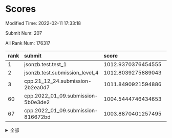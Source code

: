 # Scores

Modified Time: 2022-02-11 17:33:18

Submit Num: 207

All Rank Num: 176317

| rank |               submit               |       score        |       sigma        | pk_num |
| :--- | :--------------------------------- | :----------------- | :----------------- | :----- |
| 1    | jsonzb.test.test_1                 | 1012.9370376454555 | 0.8248585024486931 | 3403   |
| 2    | jsonzb.test.submission_level_4     | 1012.8039275889043 | 0.8057038892723509 | 3411   |
| 3    | cpp.21_12_24.submission-2b2ea0d7   | 1011.8490921594886 | 0.7888889615876873 | 3404   |
| 60   | cpp.2022_01_09.submission-5b0e3de2 | 1004.5444746434653 | 0.7217660922541421 | 3409   |
| 67   | cpp.2022_01_09.submission-816672bd | 1003.8870401257495 | 0.7172194024604527 | 3402   |


<details>
<summary>全部</summary>

| rank |                 submit                 |       score        |       sigma        | pk_num |
| :--- | :------------------------------------- | :----------------- | :----------------- | :----- |
| 1    | jsonzb.test.test_1                     | 1012.9370376454555 | 0.8248585024486931 | 3403   |
| 2    | jsonzb.test.submission_level_4         | 1012.8039275889043 | 0.8057038892723509 | 3411   |
| 3    | cpp.21_12_24.submission-2b2ea0d7       | 1011.8490921594886 | 0.7888889615876873 | 3404   |
| 4    | gobigger.level_3.submission_level_3_27 | 1011.3737197957121 | 0.7811790781042091 | 3407   |
| 5    | gobigger.level_3.submission_level_3_26 | 1011.3298230501077 | 0.7832623473339542 | 3403   |
| 6    | gobigger.level_3.submission_level_3_29 | 1011.2494685236239 | 0.7568683196559314 | 3405   |
| 7    | gobigger.level_3.submission_level_3_10 | 1011.2369518558137 | 0.7489999056393446 | 3406   |
| 8    | gobigger.level_3.submission_level_3_38 | 1011.2056002417596 | 0.7728676872405695 | 3403   |
| 9    | gobigger.level_3.submission_level_3_28 | 1011.1934630881576 | 0.7928711322361547 | 3407   |
| 10   | gobigger.level_3.submission_level_3_46 | 1010.9595650938869 | 0.761887969293243  | 3405   |
| 11   | gobigger.level_3.submission_level_3_41 | 1010.9281427567677 | 0.7786975059031618 | 3405   |
| 12   | gobigger.level_3.submission_level_3_43 | 1010.8960739623839 | 0.7977725738582564 | 3407   |
| 13   | gobigger.level_3.submission_level_3_40 | 1010.8227377250657 | 0.754742706273753  | 3412   |
| 14   | gobigger.level_3.submission_level_3_24 | 1010.7791513289843 | 0.7424005662938581 | 3406   |
| 15   | gobigger.level_3.submission_level_3_20 | 1010.7736360959428 | 0.7840192219517252 | 3405   |
| 16   | gobigger.level_3.submission_level_3_6  | 1010.7574025915545 | 0.757042267464074  | 3404   |
| 17   | gobigger.level_3.submission_level_3_15 | 1010.6928055558753 | 0.756669379676273  | 3413   |
| 18   | gobigger.level_3.submission_level_3_36 | 1010.6711549683383 | 0.7771701447514645 | 3409   |
| 19   | gobigger.level_3.submission_level_3_32 | 1010.6709898480843 | 0.7808239168808077 | 3408   |
| 20   | gobigger.level_3.submission_level_3_9  | 1010.6180407978201 | 0.7609962822133841 | 3402   |
| 21   | gobigger.level_3.submission_level_3_13 | 1010.4968757254583 | 0.765317314247503  | 3408   |
| 22   | gobigger.level_3.submission_level_3_3  | 1010.4347963835434 | 0.7376729374897916 | 3399   |
| 23   | gobigger.level_3.submission_level_3_16 | 1010.415266550425  | 0.7465198122619591 | 3407   |
| 24   | gobigger.level_3.submission_level_3_5  | 1010.3962317520644 | 0.7681962559600426 | 3412   |
| 25   | gobigger.level_3.submission_level_3_1  | 1010.3722138959712 | 0.7596283382379101 | 3408   |
| 26   | gobigger.level_3.submission_level_3_11 | 1010.1994273042776 | 0.7396047939993693 | 3410   |
| 27   | gobigger.level_3.submission_level_3_31 | 1010.1860902699829 | 0.7546454692684441 | 3404   |
| 28   | gobigger.level_3.submission_level_3_39 | 1010.0841155127026 | 0.7602389973731942 | 3407   |
| 29   | gobigger.level_3.submission_level_3_23 | 1010.0532924919709 | 0.7605664215196551 | 3407   |
| 30   | gobigger.level_3.submission_level_3_35 | 1010.0239588889648 | 0.7644391338171437 | 3406   |
| 31   | gobigger.level_3.submission_level_3_48 | 1009.9837485642339 | 0.7543772544243271 | 3401   |
| 32   | gobigger.level_3.submission_level_3_30 | 1009.7592989953213 | 0.736248084779146  | 3408   |
| 33   | gobigger.level_3.submission_level_3_12 | 1009.6331706676725 | 0.7657037239398202 | 3407   |
| 34   | gobigger.level_3.submission_level_3_47 | 1009.6115796956884 | 0.7508125910787318 | 3412   |
| 35   | gobigger.level_3.submission_level_3_42 | 1009.5823933684547 | 0.7603996403751602 | 3409   |
| 36   | gobigger.level_3.submission_level_3_33 | 1009.552151250515  | 0.7504030478868522 | 3406   |
| 37   | gobigger.level_3.submission_level_3_21 | 1009.5376170743191 | 0.7531515591371407 | 3405   |
| 38   | gobigger.level_3.submission_level_3_4  | 1009.5292104242126 | 0.750919253519333  | 3406   |
| 39   | gobigger.level_3.submission_level_3_8  | 1009.5218533596709 | 0.761723642062496  | 3403   |
| 40   | gobigger.level_3.submission_level_3_2  | 1009.3954139100684 | 0.7452274938933237 | 3403   |
| 41   | gobigger.level_3.submission_level_3_0  | 1009.3437717058052 | 0.7757365033764883 | 3411   |
| 42   | gobigger.level_3.submission_level_3_18 | 1009.0126028658208 | 0.7347875093022612 | 3410   |
| 43   | gobigger.level_3.submission_level_3_22 | 1008.8978552435865 | 0.7619915952494589 | 3405   |
| 44   | gobigger.level_3.submission_level_3_19 | 1008.8342122211246 | 0.7553635648449353 | 3405   |
| 45   | gobigger.level_3.submission_level_3_25 | 1008.8091123951284 | 0.7694344590071147 | 3409   |
| 46   | gobigger.level_3.submission_level_3_44 | 1008.7749258414779 | 0.7409792507195714 | 3406   |
| 47   | gobigger.level_3.submission_level_3_37 | 1008.7741849603844 | 0.7369015308175794 | 3403   |
| 48   | gobigger.level_3.submission_level_3_45 | 1008.510672641238  | 0.7682492467140297 | 3411   |
| 49   | gobigger.level_3.submission_level_3_14 | 1008.3942230494997 | 0.7334965239031769 | 3408   |
| 50   | gobigger.level_3.submission_level_3_7  | 1008.302179518053  | 0.7418000510733138 | 3407   |
| 51   | gobigger.level_3.submission_level_3_34 | 1008.1394073614169 | 0.7444207338069188 | 3414   |
| 52   | gobigger.level_3.submission_level_3_17 | 1008.0637281909871 | 0.725045646558655  | 3409   |
| 53   | gobigger.level_3.submission_level_3_49 | 1007.87411983159   | 0.7279569380703602 | 3408   |
| 54   | gobigger.level_1.submission_level_1_15 | 1005.1963994096634 | 0.7166806082254853 | 3411   |
| 55   | gobigger.level_1.submission_level_1_4  | 1005.121126868087  | 0.7275718483740857 | 3404   |
| 56   | gobigger.level_1.submission_level_1_10 | 1005.0269296785356 | 0.7169478194365081 | 3406   |
| 57   | gobigger.level_1.submission_level_1_26 | 1004.9233594070615 | 0.7203560115976652 | 3409   |
| 58   | gobigger.level_1.submission_level_1_29 | 1004.842132910139  | 0.7139587657386351 | 3404   |
| 59   | gobigger.level_1.submission_level_1_6  | 1004.8395078047608 | 0.7087176538722023 | 3411   |
| 60   | cpp.2022_01_09.submission-5b0e3de2     | 1004.5444746434653 | 0.7217660922541421 | 3409   |
| 61   | gobigger.level_1.submission_level_1_47 | 1004.3520543275359 | 0.7253916428877452 | 3403   |
| 62   | gobigger.level_1.submission_level_1_39 | 1004.216328918363  | 0.7216201412219684 | 3406   |
| 63   | gobigger.level_1.submission_level_1_43 | 1004.2110293850997 | 0.7254649709076871 | 3404   |
| 64   | gobigger.level_1.submission_level_1_23 | 1004.2051713880526 | 0.7161856351290321 | 3407   |
| 65   | gobigger.level_1.submission_level_1_35 | 1004.1835478037073 | 0.7264374427754595 | 3404   |
| 66   | gobigger.level_1.submission_level_1_8  | 1004.1824340635472 | 0.7236054153845435 | 3408   |
| 67   | cpp.2022_01_09.submission-816672bd     | 1003.8870401257495 | 0.7172194024604527 | 3402   |
| 68   | gobigger.level_1.submission_level_1_44 | 1003.8594264413679 | 0.7168709670687363 | 3407   |
| 69   | gobigger.level_1.submission_level_1_48 | 1003.7306564302753 | 0.7209155999956434 | 3406   |
| 70   | gobigger.level_1.submission_level_1_38 | 1003.6827015700813 | 0.7246197198279845 | 3408   |
| 71   | gobigger.level_1.submission_level_1_21 | 1003.6721458938415 | 0.7210765432309514 | 3403   |
| 72   | gobigger.level_1.submission_level_1_18 | 1003.6282115024338 | 0.7128465761585144 | 3410   |
| 73   | gobigger.level_1.submission_level_1_42 | 1003.6001511172568 | 0.7189150180294782 | 3407   |
| 74   | gobigger.level_1.submission_level_1_41 | 1003.5105272697424 | 0.7133180557391068 | 3408   |
| 75   | gobigger.level_1.submission_level_1_1  | 1003.4950906427002 | 0.7154527870082874 | 3405   |
| 76   | gobigger.level_1.submission_level_1_5  | 1003.4687240155658 | 0.7278178589869504 | 3407   |
| 77   | gobigger.level_1.submission_level_1_20 | 1003.4059006314591 | 0.720694299451403  | 3412   |
| 78   | gobigger.level_1.submission_level_1_37 | 1003.4021259564283 | 0.7201789864228163 | 3403   |
| 79   | gobigger.level_1.submission_level_1_34 | 1003.3985284561263 | 0.7191292149063502 | 3408   |
| 80   | gobigger.level_1.submission_level_1_3  | 1003.3407817225825 | 0.7054521333703111 | 3405   |
| 81   | gobigger.level_1.submission_level_1_22 | 1003.3226899744276 | 0.7214283428595073 | 3401   |
| 82   | gobigger.level_1.submission_level_1_45 | 1003.2610384924324 | 0.7155480168375106 | 3406   |
| 83   | gobigger.level_1.submission_level_1_30 | 1003.2099600393523 | 0.702139217034162  | 3411   |
| 84   | gobigger.level_1.submission_level_1_9  | 1003.199659226516  | 0.7258918137241409 | 3410   |
| 85   | gobigger.level_1.submission_level_1_2  | 1003.1875799611097 | 0.7235464724550971 | 3407   |
| 86   | gobigger.level_1.submission_level_1_46 | 1003.1002562735739 | 0.7218531426036793 | 3409   |
| 87   | gobigger.level_1.submission_level_1_11 | 1003.074012865118  | 0.720544660072627  | 3408   |
| 88   | gobigger.level_1.submission_level_1_14 | 1003.044697296776  | 0.7208736874263945 | 3407   |
| 89   | gobigger.level_1.submission_level_1_33 | 1003.0154824912095 | 0.7118872120471786 | 3413   |
| 90   | gobigger.level_1.submission_level_1_36 | 1002.9975087842804 | 0.7054971069348954 | 3405   |
| 91   | gobigger.level_1.submission_level_1_31 | 1002.9540413092768 | 0.7146223351508917 | 3401   |
| 92   | gobigger.level_1.submission_level_1_0  | 1002.9300880121699 | 0.7144809487108884 | 3408   |
| 93   | gobigger.level_1.submission_level_1_27 | 1002.8985715298709 | 0.7155369006922416 | 3407   |
| 94   | gobigger.level_1.submission_level_1_25 | 1002.8937026240283 | 0.7183278675982112 | 3401   |
| 95   | gobigger.level_1.submission_level_1_49 | 1002.8333322890996 | 0.7110798522575991 | 3409   |
| 96   | gobigger.level_1.submission_level_1_19 | 1002.4478259676199 | 0.7075748900308291 | 3408   |
| 97   | gobigger.level_1.submission_level_1_24 | 1002.4442982141039 | 0.7151454878806243 | 3411   |
| 98   | gobigger.level_1.submission_level_1_17 | 1002.4412226161273 | 0.7208647164430282 | 3406   |
| 99   | gobigger.level_1.submission_level_1_32 | 1002.3871222221309 | 0.7274327642384348 | 3409   |
| 100  | gobigger.level_1.submission_level_1_40 | 1002.3482311413738 | 0.7280687697468282 | 3406   |
| 101  | gobigger.level_1.submission_level_1_16 | 1002.3394131758002 | 0.716433443608233  | 3406   |
| 102  | gobigger.level_1.submission_level_1_13 | 1002.2636345250961 | 0.7155196209796375 | 3404   |
| 103  | gobigger.level_1.submission_level_1_28 | 1002.1524672357656 | 0.7046615263287858 | 3411   |
| 104  | gobigger.level_1.submission_level_1_7  | 1001.9545707140132 | 0.709824114234501  | 3408   |
| 105  | gobigger.level_1.submission_level_1_12 | 1001.9048201845375 | 0.7210064118341444 | 3402   |
| 106  | gobigger.random.submission_random_7    | 997.5873838186358  | 0.7175154902307481 | 3410   |
| 107  | gobigger.random.submission_random_27   | 997.2490303798179  | 0.7042527383701517 | 3403   |
| 108  | gobigger.random.submission_random_2    | 996.9089210183952  | 0.7133044190156977 | 3406   |
| 109  | gobigger.random.submission_random_8    | 996.821107883304   | 0.7062728059071514 | 3407   |
| 110  | gobigger.random.submission_random_24   | 996.8095847534198  | 0.6973117372044901 | 3405   |
| 111  | gobigger.random.submission_random_29   | 996.7724409790679  | 0.7000540132718526 | 3402   |
| 112  | gobigger.random.submission_random_39   | 996.7058142847704  | 0.7048367085322367 | 3402   |
| 113  | gobigger.random.submission_random_25   | 996.5937612565674  | 0.7059272155602071 | 3411   |
| 114  | gobigger.random.submission_random_5    | 996.5928093686207  | 0.7099974725119623 | 3409   |
| 115  | gobigger.random.submission_random_6    | 996.5462682252781  | 0.727066253733971  | 3406   |
| 116  | gobigger.random.submission_random_10   | 996.4726218894249  | 0.7234693974896744 | 3408   |
| 117  | gobigger.random.submission_random_49   | 996.4682595392981  | 0.7134404006958041 | 3406   |
| 118  | gobigger.random.submission_random_33   | 996.4272696996444  | 0.704047502042371  | 3406   |
| 119  | gobigger.random.submission_random_48   | 996.318882726731   | 0.7096220884989783 | 3410   |
| 120  | gobigger.random.submission_random_11   | 996.2755685025082  | 0.7118570989482839 | 3409   |
| 121  | gobigger.random.submission_random_18   | 996.2738235666991  | 0.6999188251376238 | 3406   |
| 122  | gobigger.random.submission_random_30   | 996.2268998617101  | 0.6990361271755441 | 3403   |
| 123  | gobigger.random.submission_random_3    | 996.2231163840078  | 0.7106177647912112 | 3412   |
| 124  | gobigger.random.submission_random_17   | 996.2177010644501  | 0.7160453355443245 | 3405   |
| 125  | gobigger.random.submission_random_31   | 996.1804186056731  | 0.7121677388797726 | 3407   |
| 126  | gobigger.random.submission_random_34   | 996.1586622077666  | 0.7126204381559694 | 3405   |
| 127  | gobigger.random.submission_random_26   | 996.1397320108279  | 0.7012762134427677 | 3410   |
| 128  | gobigger.random.submission_random_0    | 996.1393424717778  | 0.7180960538189894 | 3409   |
| 129  | gobigger.random.submission_random_45   | 996.1260881235553  | 0.7292011566887618 | 3408   |
| 130  | gobigger.random.submission_random_20   | 996.0607601436886  | 0.7165572249758213 | 3418   |
| 131  | gobigger.random.submission_random_35   | 995.9694328648702  | 0.7089316372760034 | 3409   |
| 132  | gobigger.random.submission_random_43   | 995.9397134023982  | 0.7097160869610947 | 3407   |
| 133  | gobigger.random.submission_random_16   | 995.9214154597524  | 0.7042565910846289 | 3409   |
| 134  | gobigger.random.submission_random_32   | 995.9076848841431  | 0.7267362699156493 | 3411   |
| 135  | gobigger.random.submission_random_23   | 995.7960667679422  | 0.7187770036438761 | 3403   |
| 136  | gobigger.random.submission_random_4    | 995.7786901565953  | 0.7216381951122113 | 3411   |
| 137  | gobigger.random.submission_random_12   | 995.7593523596906  | 0.7045829144633288 | 3408   |
| 138  | gobigger.random.submission_random_42   | 995.7509444805711  | 0.7039099087931956 | 3404   |
| 139  | gobigger.random.submission_random_13   | 995.6989745037866  | 0.7183820675149326 | 3403   |
| 140  | gobigger.random.submission_random_47   | 995.6502988659255  | 0.7088339592558943 | 3407   |
| 141  | gobigger.random.submission_random_9    | 995.5794456541784  | 0.7062008975112342 | 3411   |
| 142  | gobigger.random.submission_random_19   | 995.5680243001794  | 0.7158749575788466 | 3404   |
| 143  | gobigger.random.submission_random_28   | 995.5461791727793  | 0.7277196100082306 | 3403   |
| 144  | gobigger.random.submission_random_37   | 995.387513387619   | 0.7314801281304872 | 3408   |
| 145  | gobigger.random.submission_random_38   | 995.3453387902592  | 0.716140791293923  | 3407   |
| 146  | gobigger.random.submission_random_21   | 995.322297636391   | 0.7088059639583552 | 3401   |
| 147  | gobigger.random.submission_random_44   | 995.2444794651432  | 0.7033257139986443 | 3411   |
| 148  | gobigger.random.submission_random_22   | 995.2349059287974  | 0.7201310555516671 | 3404   |
| 149  | gobigger.random.submission_random_46   | 995.2188374096223  | 0.7158983527295496 | 3408   |
| 150  | gobigger.random.submission_random_40   | 995.1091345636039  | 0.7296902530732075 | 3405   |
| 151  | gobigger.random.submission_random_14   | 995.0847817639624  | 0.703617014151672  | 3407   |
| 152  | gobigger.random.submission_random_15   | 994.9957644583112  | 0.7110241897821472 | 3408   |
| 153  | gobigger.random.submission_random_36   | 994.9610158398278  | 0.7107928624036199 | 3407   |
| 154  | gobigger.random.submission_random_41   | 994.755651838088   | 0.7189084852906277 | 3407   |
| 155  | gobigger.random.submission_random_1    | 993.8178092441198  | 0.7241640046222798 | 3407   |
| 156  | gobigger.level_2.submission_level_2_30 | 993.5628958448826  | 0.735878728554085  | 3407   |
| 157  | gobigger.level_2.submission_level_2_38 | 993.457998677802   | 0.7347138211580785 | 3407   |
| 158  | gobigger.level_2.submission_level_2_21 | 993.3544716692761  | 0.7177158701536284 | 3407   |
| 159  | gobigger.level_2.submission_level_2_13 | 993.1782117945386  | 0.7603523051741832 | 3411   |
| 160  | gobigger.level_2.submission_level_2_36 | 993.0441646088439  | 0.7326825047890119 | 3408   |
| 161  | gobigger.level_2.submission_level_2_18 | 992.918642825691   | 0.7488317237093213 | 3407   |
| 162  | gobigger.level_2.submission_level_2_29 | 992.8961545422673  | 0.736874293707323  | 3411   |
| 163  | gobigger.level_2.submission_level_2_14 | 992.8799400348577  | 0.7319566181833848 | 3411   |
| 164  | gobigger.level_2.submission_level_2_27 | 992.870255159115   | 0.7405239457378053 | 3402   |
| 165  | gobigger.level_2.submission_level_2_49 | 992.7376995632494  | 0.7384107823112289 | 3410   |
| 166  | gobigger.level_2.submission_level_2_24 | 992.7265132260409  | 0.7471509602717324 | 3405   |
| 167  | gobigger.level_2.submission_level_2_4  | 992.6145894062515  | 0.7601203157281399 | 3406   |
| 168  | gobigger.level_2.submission_level_2_31 | 992.4529710055256  | 0.7327088063882394 | 3408   |
| 169  | gobigger.level_2.submission_level_2_40 | 992.4373996049462  | 0.7532342209570494 | 3405   |
| 170  | gobigger.level_2.submission_level_2_45 | 992.4039933778762  | 0.7538469884610327 | 3410   |
| 171  | gobigger.level_2.submission_level_2_16 | 992.390730515339   | 0.7414111472691494 | 3408   |
| 172  | gobigger.level_2.submission_level_2_48 | 992.3480518209512  | 0.7372511980324155 | 3408   |
| 173  | gobigger.level_2.submission_level_2_46 | 992.3449373068999  | 0.7552506741060842 | 3405   |
| 174  | gobigger.level_2.submission_level_2_8  | 992.2993934418616  | 0.765786840995197  | 3401   |
| 175  | gobigger.level_2.submission_level_2_47 | 992.2516168276236  | 0.7439709542996823 | 3411   |
| 176  | gobigger.level_2.submission_level_2_41 | 992.1879095238434  | 0.7509958499762383 | 3409   |
| 177  | gobigger.level_2.submission_level_2_32 | 992.1213611862148  | 0.7267500722129212 | 3408   |
| 178  | gobigger.level_2.submission_level_2_20 | 992.1200302111042  | 0.7233737740775653 | 3408   |
| 179  | gobigger.level_2.submission_level_2_35 | 992.075722118964   | 0.7447472655183385 | 3412   |
| 180  | gobigger.level_2.submission_level_2_44 | 992.0102139073117  | 0.7357803667773183 | 3410   |
| 181  | gobigger.level_2.submission_level_2_22 | 991.8347965727986  | 0.7563442647712921 | 3407   |
| 182  | gobigger.level_2.submission_level_2_12 | 991.7785907543689  | 0.7315899664949312 | 3406   |
| 183  | gobigger.level_2.submission_level_2_6  | 991.7680913093026  | 0.750293272682992  | 3406   |
| 184  | gobigger.level_2.submission_level_2_10 | 991.6966741984343  | 0.7588028194305182 | 3406   |
| 185  | gobigger.level_2.submission_level_2_43 | 991.6666273924434  | 0.7440049098418532 | 3412   |
| 186  | gobigger.level_2.submission_level_2_1  | 991.6417007921216  | 0.7484028897445935 | 3400   |
| 187  | gobigger.level_2.submission_level_2_34 | 991.6052769947675  | 0.7420006717446697 | 3409   |
| 188  | gobigger.level_2.submission_level_2_9  | 991.5810968948302  | 0.7253224299753732 | 3408   |
| 189  | gobigger.level_2.submission_level_2_7  | 991.5771968085753  | 0.7441093250123879 | 3406   |
| 190  | gobigger.level_2.submission_level_2_23 | 991.571100784207   | 0.7348406959142917 | 3404   |
| 191  | gobigger.level_2.submission_level_2_25 | 991.5075841941831  | 0.7596156703669027 | 3411   |
| 192  | gobigger.level_2.submission_level_2_11 | 991.3233108165854  | 0.7468338470632421 | 3408   |
| 193  | gobigger.level_2.submission_level_2_15 | 991.2436875069756  | 0.7649144219814817 | 3410   |
| 194  | gobigger.level_2.submission_level_2_2  | 991.2378038674972  | 0.7661203133287056 | 3412   |
| 195  | gobigger.level_2.submission_level_2_39 | 991.1961032141903  | 0.763168335296372  | 3408   |
| 196  | gobigger.level_2.submission_level_2_26 | 991.1668627057152  | 0.7497658938080032 | 3412   |
| 197  | gobigger.level_2.submission_level_2_5  | 991.143135586812   | 0.7603159248967417 | 3406   |
| 198  | gobigger.level_2.submission_level_2_42 | 990.9128865246967  | 0.7873725648175143 | 3414   |
| 199  | gobigger.level_2.submission_level_2_37 | 990.9126856432155  | 0.7564514254373661 | 3407   |
| 200  | gobigger.level_2.submission_level_2_0  | 990.8211829132118  | 0.7322416232098866 | 3402   |
| 201  | gobigger.level_2.submission_level_2_28 | 990.8210507067074  | 0.7649424884746163 | 3405   |
| 202  | gobigger.level_2.submission_level_2_17 | 990.814204088959   | 0.7543938740975366 | 3411   |
| 203  | gobigger.level_2.submission_level_2_3  | 990.7543896306057  | 0.7560728569846548 | 3406   |
| 204  | gobigger.level_2.submission_level_2_19 | 990.4462683957735  | 0.7868522386290244 | 3415   |
| 205  | gobigger.level_2.submission_level_2_33 | 989.7887031300522  | 0.7811363684760787 | 3408   |
| 206  | gobigger.none.submission_none_0        | 977.367103293932   | 1.3063770624921984 | 3410   |
| 207  | gobigger.none.submission_none_1        | 977.2861024896989  | 1.300310722418176  | 3404   |

</details>